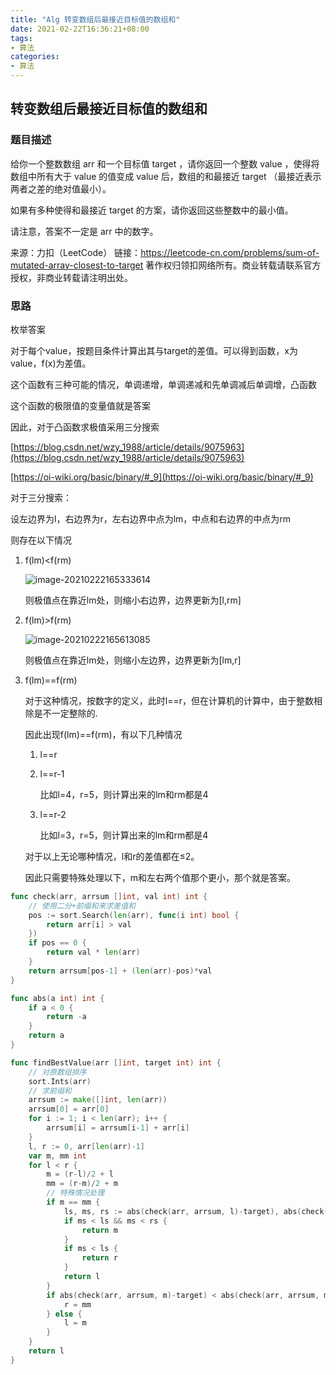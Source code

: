 ```yaml
---
title: "Alg 转变数组后最接近目标值的数组和"
date: 2021-02-22T16:36:21+08:00
tags:
- 算法
categories: 
- 算法
---
```


## 转变数组后最接近目标值的数组和

### 题目描述

给你一个整数数组 arr 和一个目标值 target ，请你返回一个整数 value ，使得将数组中所有大于 value 的值变成 value 后，数组的和最接近  target （最接近表示两者之差的绝对值最小）。

如果有多种使得和最接近 target 的方案，请你返回这些整数中的最小值。

请注意，答案不一定是 arr 中的数字。

来源：力扣（LeetCode）
链接：https://leetcode-cn.com/problems/sum-of-mutated-array-closest-to-target
著作权归领扣网络所有。商业转载请联系官方授权，非商业转载请注明出处。

<!--more-->

### 思路

枚举答案

对于每个value，按题目条件计算出其与target的差值。可以得到函数，x为value，f(x)为差值。

这个函数有三种可能的情况，单调递增，单调递减和先单调减后单调增，凸函数

这个函数的极限值的变量值就是答案

因此，对于凸函数求极值采用三分搜索

[https://blog.csdn.net/wzy_1988/article/details/9075963](https://blog.csdn.net/wzy_1988/article/details/9075963)

[https://oi-wiki.org/basic/binary/#_9](https://oi-wiki.org/basic/binary/#_9)

对于三分搜索：

设左边界为l，右边界为r，左右边界中点为lm，中点和右边界的中点为rm

则存在以下情况

1. f(lm)<f(rm)

   ![image-20210222165333614](http://qiniu.qraffa.cn/image-20210222165333614.png)

   则极值点在靠近lm处，则缩小右边界，边界更新为[l,rm]

2. f(lm)>f(rm)

   ![image-20210222165613085](http://qiniu.qraffa.cn/image-20210222165613085.png)

   则极值点在靠近lm处，则缩小左边界，边界更新为[lm,r]

3. f(lm)==f(rm)

   对于这种情况，按数字的定义，此时l==r，但在计算机的计算中，由于整数相除是不一定整除的.

   因此出现f(lm)==f(rm)，有以下几种情况

   1. l==r

   2. l==r-1

      比如l=4，r=5，则计算出来的lm和rm都是4

   3. l==r-2

      比如l=3，r=5，则计算出来的lm和rm都是4

   对于以上无论哪种情况，l和r的差值都在≤2。

   因此只需要特殊处理以下，m和左右两个值那个更小，那个就是答案。

```go
func check(arr, arrsum []int, val int) int {
	// 使用二分+前缀和来求差值和
	pos := sort.Search(len(arr), func(i int) bool {
		return arr[i] > val
	})
	if pos == 0 {
		return val * len(arr)
	}
	return arrsum[pos-1] + (len(arr)-pos)*val
}

func abs(a int) int {
	if a < 0 {
		return -a
	}
	return a
}

func findBestValue(arr []int, target int) int {
	// 对原数组排序
	sort.Ints(arr)
	// 求前缀和
	arrsum := make([]int, len(arr))
	arrsum[0] = arr[0]
	for i := 1; i < len(arr); i++ {
		arrsum[i] = arrsum[i-1] + arr[i]
	}
	l, r := 0, arr[len(arr)-1]
	var m, mm int
	for l < r {
		m = (r-l)/2 + l
		mm = (r-m)/2 + m
		// 特殊情况处理
		if m == mm {
			ls, ms, rs := abs(check(arr, arrsum, l)-target), abs(check(arr, arrsum, m)-target), abs(check(arr, arrsum, r)-target)
			if ms < ls && ms < rs {
				return m
			}
			if ms < ls {
				return r
			}
			return l
		}
		if abs(check(arr, arrsum, m)-target) < abs(check(arr, arrsum, mm)-target) {
			r = mm
		} else {
			l = m
		}
	}
	return l
}
```



